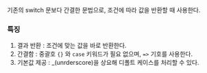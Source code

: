 기존의 switch 문보다 간결한 문법으로, 조건에 따라 값을 반환할 때 사용한다.

### 특징
1. 결과 반환 : 조건에 맞는 값을 바로 반환한다.
2. 간결함 : 중괄호 `{}` 와 `case` 키워드가 필요 없으며, `=>` 기호를 사용한다.
3. 기본값 제공 : \_(unrderscore)을 상요해 디폴트 케이스를 처리할 수 있다.

```csharp

```
